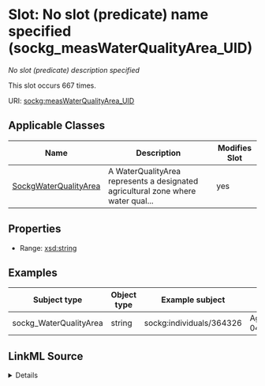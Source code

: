 

# Slot: No slot (predicate) name specified (sockg_measWaterQualityArea_UID)


_No slot (predicate) description specified_






This slot occurs 667 times.


URI: [sockg:measWaterQualityArea_UID](https://idir.uta.edu/sockg-ontology/docs/measWaterQualityArea_UID)



<!-- no inheritance hierarchy -->





## Applicable Classes

| Name | Description | Modifies Slot |
| --- | --- | --- |
| [SockgWaterQualityArea](../classes/SockgWaterQualityArea.md) | A WaterQualityArea represents a designated agricultural zone where water qual... |  yes  |







## Properties

* Range: [xsd:string](http://www.w3.org/2001/XMLSchema#string)






## Examples

| Subject type | Object type | Example subject | Example object | Occurrences |
| --- | --- | --- | --- | --- |
| sockg_WaterQualityArea | string | sockg:individuals/364326 | AgCros_WIPDBARN_2_2011-04-12 | 667 |




## LinkML Source

<details>

```yaml
name: sockg_measWaterQualityArea_UID
annotations:
  count:
    tag: count
    value: 667
description: No slot (predicate) description specified
title: No slot (predicate) name specified
examples:
- object:
    example_object: AgCros_WIPDBARN_2_2011-04-12
    example_object_type: string
    example_predicate: sockg:measWaterQualityArea_UID
    example_subject: sockg:individuals/364326
    example_subject_type: sockg_WaterQualityArea
from_schema: soc-kg
rank: 1000
domain: sockg_WaterQualityArea
slot_uri: sockg:measWaterQualityArea_UID
alias: sockg_measWaterQualityArea_UID
domain_of:
- sockg_WaterQualityArea
range: string

```
</details>